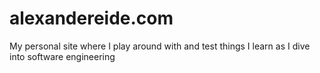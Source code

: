 # alexandereide.com
My personal site where I play around with and test things I learn as I dive into software engineering
